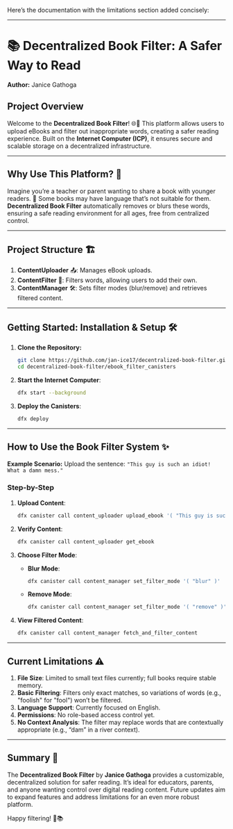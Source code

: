 Here’s the documentation with the limitations section added concisely:

---

# 📚 Decentralized Book Filter: A Safer Way to Read

**Author:** Janice Gathoga

## Project Overview

Welcome to the **Decentralized Book Filter**! 🌐📖 This platform allows users to upload eBooks and filter out inappropriate words, creating a safer reading experience. Built on the **Internet Computer (ICP)**, it ensures secure and scalable storage on a decentralized infrastructure.

---

## Why Use This Platform? 🤔

Imagine you’re a teacher or parent wanting to share a book with younger readers. 📖 Some books may have language that’s not suitable for them. **Decentralized Book Filter** automatically removes or blurs these words, ensuring a safe reading environment for all ages, free from centralized control.

---

## Project Structure 🏗️

1. **ContentUploader** 📤: Manages eBook uploads.
2. **ContentFilter** 🧹: Filters words, allowing users to add their own.
3. **ContentManager** 🛠️: Sets filter modes (blur/remove) and retrieves filtered content.

---

## Getting Started: Installation & Setup 🛠️

1. **Clone the Repository:**

   ```bash
   git clone https://github.com/jan-ice17/decentralized-book-filter.git
   cd decentralized-book-filter/ebook_filter_canisters
   ```

2. **Start the Internet Computer**:  
   ```bash
   dfx start --background
   ```

3. **Deploy the Canisters**:  
   ```bash
   dfx deploy
   ```

---

## How to Use the Book Filter System ✨

**Example Scenario:** Upload the sentence: `"This guy is such an idiot! What a damn mess."`

### Step-by-Step

1. **Upload Content**:
   ```bash
   dfx canister call content_uploader upload_ebook '( "This guy is such an idiot! What a damn mess." )'
   ```
   
2. **Verify Content**:
   ```bash
   dfx canister call content_uploader get_ebook
   ```
   
3. **Choose Filter Mode**:
   - **Blur Mode**:
     ```bash
     dfx canister call content_manager set_filter_mode '( "blur" )'
     ```
   - **Remove Mode**:
     ```bash
     dfx canister call content_manager set_filter_mode '( "remove" )'
     ```
   
4. **View Filtered Content**:
   ```bash
   dfx canister call content_manager fetch_and_filter_content
   ```

---

## Current Limitations ⚠️

1. **File Size**: Limited to small text files currently; full books require stable memory.
2. **Basic Filtering**: Filters only exact matches, so variations of words (e.g., "foolish" for "fool") won’t be filtered.
3. **Language Support**: Currently focused on English.
4. **Permissions**: No role-based access control yet.
5. **No Context Analysis**: The filter may replace words that are contextually appropriate (e.g., “dam” in a river context).

---

## Summary 📖

The **Decentralized Book Filter** by **Janice Gathoga** provides a customizable, decentralized solution for safer reading. It’s ideal for educators, parents, and anyone wanting control over digital reading content. Future updates aim to expand features and address limitations for an even more robust platform.

Happy filtering! 🎉📚